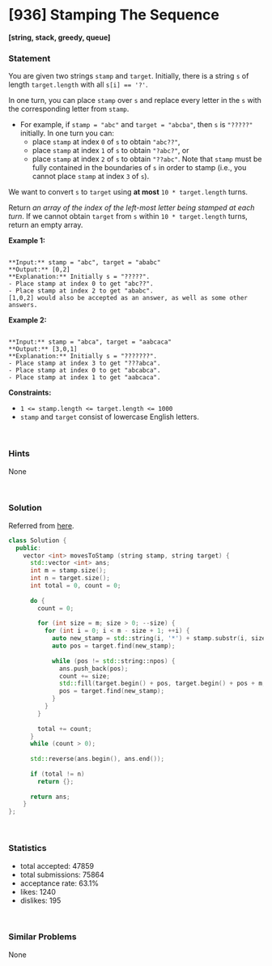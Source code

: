 # [936] Stamping The Sequence

**[string, stack, greedy, queue]**

### Statement

You are given two strings `stamp` and `target`. Initially, there is a string `s` of length `target.length` with all `s[i] == '?'`.

In one turn, you can place `stamp` over `s` and replace every letter in the `s` with the corresponding letter from `stamp`.

* For example, if `stamp = "abc"` and `target = "abcba"`, then `s` is `"?????"` initially. In one turn you can:
	+ place `stamp` at index `0` of `s` to obtain `"abc??"`,
	+ place `stamp` at index `1` of `s` to obtain `"?abc?"`, or
	+ place `stamp` at index `2` of `s` to obtain `"??abc"`.
 Note that `stamp` must be fully contained in the boundaries of `s` in order to stamp (i.e., you cannot place `stamp` at index `3` of `s`).



We want to convert `s` to `target` using **at most** `10 * target.length` turns.

Return *an array of the index of the left-most letter being stamped at each turn*. If we cannot obtain `target` from `s` within `10 * target.length` turns, return an empty array.


**Example 1:**

```

**Input:** stamp = "abc", target = "ababc"
**Output:** [0,2]
**Explanation:** Initially s = "?????".
- Place stamp at index 0 to get "abc??".
- Place stamp at index 2 to get "ababc".
[1,0,2] would also be accepted as an answer, as well as some other answers.

```

**Example 2:**

```

**Input:** stamp = "abca", target = "aabcaca"
**Output:** [3,0,1]
**Explanation:** Initially s = "???????".
- Place stamp at index 3 to get "???abca".
- Place stamp at index 0 to get "abcabca".
- Place stamp at index 1 to get "aabcaca".

```

**Constraints:**
* `1 <= stamp.length <= target.length <= 1000`
* `stamp` and `target` consist of lowercase English letters.


<br>

### Hints

None

<br>

### Solution

Referred from [here](https://leetcode.com/problems/stamping-the-sequence/discuss/189576/C%2B%2B-simple-greedy).

```cpp
class Solution {
  public:
    vector <int> movesToStamp (string stamp, string target) {
      std::vector <int> ans;
      int m = stamp.size();
      int n = target.size();
      int total = 0, count = 0;
      
      do {
        count = 0;
        
        for (int size = m; size > 0; --size) {
          for (int i = 0; i < m - size + 1; ++i) {
            auto new_stamp = std::string(i, '*') + stamp.substr(i, size) + std::string(m - size - i, '*');
            auto pos = target.find(new_stamp);
            
            while (pos != std::string::npos) {
              ans.push_back(pos);
              count += size;
              std::fill(target.begin() + pos, target.begin() + pos + m, '*');
              pos = target.find(new_stamp);
            }
          }
        }
        
        total += count;
      }
      while (count > 0);
      
      std::reverse(ans.begin(), ans.end());
      
      if (total != n)
        return {};
      
      return ans;
    }
};
```

<br>

### Statistics

- total accepted: 47859
- total submissions: 75864
- acceptance rate: 63.1%
- likes: 1240
- dislikes: 195

<br>

### Similar Problems

None
